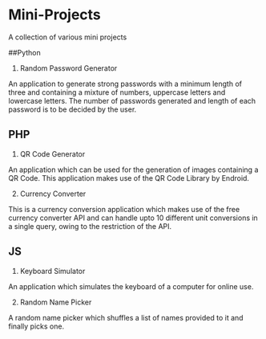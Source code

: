 Mini-Projects
=============
A collection of various mini projects

##Python

1) Random Password Generator

An application to generate strong passwords with a minimum length of three and containing a mixture of numbers, uppercase letters and lowercase letters. 
The number of passwords generated and length of each password is to be decided by the user.   

## PHP

1) QR Code Generator

An application which can be used for the generation of images containing a QR Code. 
This application makes use of the QR Code Library by Endroid. 

2) Currency Converter

This is a currency conversion application which makes use of the free currency converter API and can handle upto 10 different unit conversions in a single query, owing to the restriction of the API.

## JS

1) Keyboard Simulator

An application which simulates the keyboard of a computer for online use.

2) Random Name Picker

A random name picker which shuffles a list of names provided to it and finally picks one.

